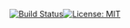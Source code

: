 [![Build Status](https://travis-ci.org/loustler/scalgorithm.svg?branch=master)](https://travis-ci.org/loustler/scalgorithm)[![License: MIT](https://img.shields.io/badge/License-MIT-yellow.svg)](https://opensource.org/licenses/MIT)